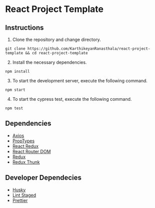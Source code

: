 # React Project Template

## Instructions

1. Clone the repository and change directory.

```
git clone https://github.com/KarthikeyanRanasthala/react-project-template && cd react-project-template
```

2. Install the necessary dependencies.

```
npm install
```

3. To start the development server, execute the following command.

```
npm start
```

4. To start the cypress test, execute the following command.

```
npm test
```


## Dependencies

- [Axios](https://github.com/axios/axios)
- [PropTypes](https://github.com/facebook/prop-types)
- [React Redux](https://github.com/reduxjs/react-redux)
- [React Router DOM](https://github.com/ReactTraining/react-router/tree/master/packages/react-router-dom)
- [Redux](https://github.com/reduxjs/redux)
- [Redux Thunk](https://github.com/reduxjs/redux-thunk)

## Developer Dependecies

- [Husky](https://github.com/typicode/husky)
- [Lint Staged](https://github.com/okonet/lint-staged)
- [Prettier](https://github.com/prettier/prettier)